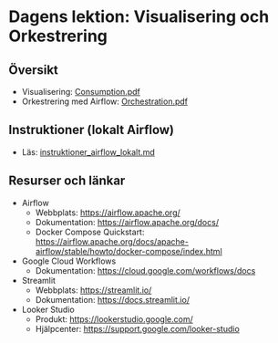 # Dagens lektion: Visualisering och Orkestrering

## Översikt
- Visualisering: [Consumption.pdf](./Consumption.pdf)
- Orkestrering med Airflow: [Orchestration.pdf](./Orchestration.pdf)

## Instruktioner (lokalt Airflow)
- Läs: [instruktioner_airflow_lokalt.md](./instruktioner_airflow_lokalt.md)


## Resurser och länkar
- Airflow
  - Webbplats: https://airflow.apache.org/
  - Dokumentation: https://airflow.apache.org/docs/
  - Docker Compose Quickstart: https://airflow.apache.org/docs/apache-airflow/stable/howto/docker-compose/index.html
- Google Cloud Workflows
  - Dokumentation: https://cloud.google.com/workflows/docs
- Streamlit
  - Webbplats: https://streamlit.io/
  - Dokumentation: https://docs.streamlit.io/
- Looker Studio
  - Produkt: https://lookerstudio.google.com/
  - Hjälpcenter: https://support.google.com/looker-studio


